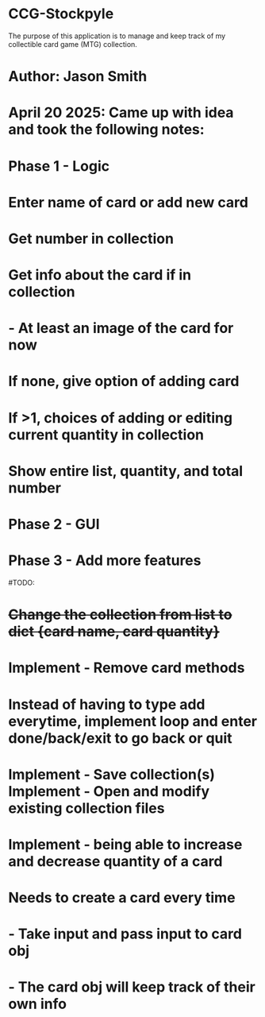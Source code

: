 # CCG-Stockpyle
The purpose of this application is to manage and keep track of my collectible card game (MTG) collection. 
# Author: Jason Smith
# April 20 2025: Came up with idea and took the following notes:

# Phase 1 - Logic
# Enter name of card or add new card
# Get number in collection
# Get info about the card if in collection
# - At least an image of the card for now
# If none, give option of adding card
# If >1, choices of adding or editing current quantity in collection
# Show entire list, quantity, and total number

# Phase 2 - GUI
# Phase 3 - Add more features 



#TODO:
# ~~Change the collection from list to dict {card name, card quantity}~~
# Implement - Remove card methods
# Instead of having to type add everytime, implement loop and enter done/back/exit to go back or quit
# Implement - Save collection(s) Implement - Open and modify existing collection files
# Implement - being able to increase and decrease quantity of a card


# Needs to create a card every time
# - Take input and pass input to card obj
# - The card obj will keep track of their own info
